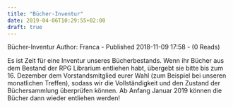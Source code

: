 ```yaml
---
title: "Bücher-Inventur"
date: 2019-04-06T10:29:55+02:00
draft: true
---
```


Bücher-Inventur
Author: Franca - Published 2018-11-09 17:58 - (0 Reads)

Es ist Zeit für eine Inventur unseres Bücherbestands. Wenn ihr Bücher aus dem Bestand der RPG Librarium entliehen habt, übergebt sie bitte bis zum 16. Dezember dem Vorstandsmitglied eurer Wahl (zum Beispiel bei unseren monatlichen Treffen), sodass wir die Vollständigkeit und den Zustand der Büchersammlung überprüfen können. Ab Anfang Januar 2019 können die Bücher dann wieder entliehen werden!
